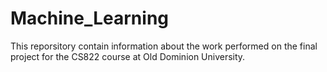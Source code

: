 # Machine_Learning
This reporsitory contain information about the work performed on the final project for the CS822 course at Old Dominion University.
